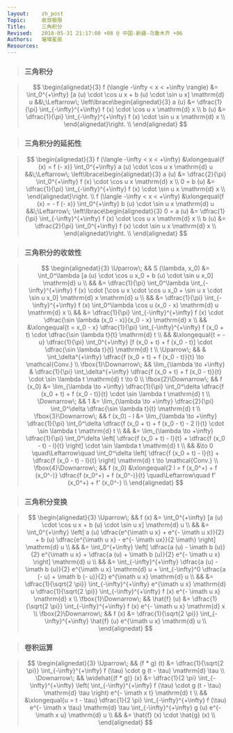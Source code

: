 ```yaml
---
layout:    zh_post
Topic:     收敛极限
Title:     三角积分
Revised:   2018-05-31 21:17:00 +08 @ 中国-新疆-乌鲁木齐 +06
Authors:   璀璨星辰
Resources:
---
```


> ### 三角积分

> $$
> \begin{alignedat}{3}
> f (\langle -\infty < x < +\infty \rangle) &= \int_0^{+\infty} [a (u) \cdot \cos u x + b (u) \cdot \sin u x] \mathrm{d} u 
> &&\;\Leftarrow\; \left\lbrace\begin{alignedat}{3}
>                  a (u) &= \dfrac{1}{\pi} \int_{-\infty}^{+\infty} f (x) \cdot \cos u x \mathrm{d} x \\
>                  b (u) &= \dfrac{1}{\pi} \int_{-\infty}^{+\infty} f (x) \cdot \sin u x \mathrm{d} x \\
>                  \end{alignedat}\right. \\
> \end{alignedat}
> $$
>

> ### 三角积分的延拓性

> $$
> \begin{alignedat}{3}
> f (\langle -\infty < x < +\infty) &\xlongequal{f (x) = f (- x)} \int_0^{+\infty} a (u) \cdot \cos u x \mathrm{d} u 
> &&\;\Leftarrow\; \left\lbrace\begin{alignedat}{3}
>                      a (u) &= \dfrac{2}{\pi} \int_0^{+\infty} f (x) \cdot \cos u x \mathrm{d} x \\
>                  0 = b (u) &= \dfrac{1}{\pi} \int_{-\infty}^{+\infty} f (x) \cdot \sin u x \mathrm{d} x \\
>                  \end{alignedat}\right. \\
> f (\langle -\infty < x < +\infty) &\xlongequal{f (x) = - f (- x)} \int_0^{+\infty} b (u) \cdot \sin u x \mathrm{d} u 
> &&\;\Leftarrow\; \left\lbrace\begin{alignedat}{3}
>                  0 = a (u) &= \dfrac{1}{\pi} \int_{-\infty}^{+\infty} f (x) \cdot \cos u x \mathrm{d} x \\
>                      b (u) &= \dfrac{2}{\pi} \int_0^{+\infty} f (x) \cdot \sin u x \mathrm{d} x \\
>                  \end{alignedat}\right. \\
> \end{alignedat}
> $$
>

> ### 三角积分的收敛性

> $$
> \begin{alignedat}{3}
> \Uparrow\;           &&           S (\lambda, x_0) &= \int_0^\lambda [a (u) \cdot \cos u x_0 + b (u) \cdot \sin u x_0] \mathrm{d} u \\
>                      &&                            &= \dfrac{1}{\pi} \int_0^\lambda \int_{-\infty}^{+\infty} f (x) \cdot [\cos u x \cdot \cos u x_0 + \sin u x \cdot \sin u x_0] \mathrm{d} x \mathrm{d} u \\
>                      &&                            &= \dfrac{1}{\pi} \int_{-\infty}^{+\infty} f (x) \int_0^\lambda \cos u (x_0 - x) \mathrm{d} u \mathrm{d} x \\
>                      &&                            &= \dfrac{1}{\pi} \int_{-\infty}^{+\infty} f (x) \cdot \dfrac{\sin \lambda (x_0 - x)}{x_0 - x} \mathrm{d} x \\
>                      &&                            &\xlongequal{t = x_0 - x} \dfrac{1}{\pi} \int_{-\infty}^{+\infty} f (x_0 + t) \cdot \dfrac{\sin \lambda t}{t} \mathrm{d} t \\
>                      &&                            &\xlongequal{t = - u} \dfrac{1}{\pi} \int_0^{+\infty} [f (x_0 + t) + f (x_0 - t)] \cdot \dfrac{\sin \lambda t}{t} \mathrm{d} t \\
> \Uparrow\;           &&                            & \int_\delta^{+\infty} \dfrac{f (x_0 + t) + f (x_0 - t)}{t} \to \mathcal{Conv.} \\
> \fbox{1}\Downarrow\; && \lim_{\lambda \to +\infty} & \dfrac{1}{\pi} \int_\delta^{+\infty} \dfrac{f (x_0 + t) + f (x_0 - t)}{t} \cdot \sin \lambda t \mathrm{d} t \to 0 \\
> \fbox{2}\Downarrow\; &&                    f (x_0) &= \lim_{\lambda \to +\infty} \dfrac{1}{\pi} \int_0^\delta \dfrac{f (x_0 + t) + f (x_0 - t)}{t} \cdot \sin \lambda t \mathrm{d} t \\
> \Downarrow\;         &&                          1 &= \lim_{\lambda \to +\infty} \dfrac{2}{\pi} \int_0^\delta \dfrac{\sin \lambda t}{t} \mathrm{d} t \\
> \fbox{3}\Downarrow\; &&                f (x_0) - l &= \lim_{\lambda \to +\infty} \dfrac{1}{\pi} \int_0^\delta \dfrac{f (x_0 + t) + f (x_0 - t) - 2 l}{t} \cdot \sin \lambda t \mathrm{d} t \\
>                      &&                            &= \lim_{\lambda \to +\infty} \dfrac{1}{\pi} \int_0^\delta \left[ \dfrac{f (x_0 + t) - l}{t} + \dfrac{f (x_0 - t) - l}{t} \right] \cdot \sin \lambda t \mathrm{d} t \\
>                      &&                            &\to 0 \quad\Leftarrow\quad \int_0^\delta \left[ \dfrac{f (x_0 + t) - l}{t} + \dfrac{f (x_0 - t) - l}{t} \right] \mathrm{d} t \to \mathcal{Conv.} \\
> \fbox{4}\Downarrow\; &&                    f (x_0) &\xlongequal{2 l = f (x_0^+) + f (x_0^-)} \dfrac{f (x_0^+) + f (x_0^-)}{t} \quad\Leftarrow\quad f' (x_0^+) + f' (x_0^-) \\
> \end{alignedat}
> $$
>

> ### 三角积分变换

> $$
> \begin{alignedat}{3}
> \Uparrow\;           &&       f (x) &= \int_0^{+\infty} [a (u) \cdot \cos u x + b (u) \cdot \sin u x] \mathrm{d} u \\
>                      &&             &= \int_0^{+\infty} \left[ a (u) \dfrac{e^{\imath u x} + e^{- \imath u x}}{2} + b (u) \dfrac{e^{\imath u x} - e^{- \imath ux}}{2 \imath} \right] \mathrm{d} u \\
>                      &&             &= \int_0^{+\infty} \left[ \dfrac{a (u) - \imath b (u)}{2} e^{\imath u x} + \dfrac{a (u) + \imath b (u)}{2} e^{- \imath u x} \right] \mathrm{d} u \\
>                      &&             &= \int_{-\infty}^{+\infty} \dfrac{a (u) - \imath b (u)}{2} e^{\imath u x} \mathrm{d} u + \int_{-\infty}^0 \dfrac{a (- u) + \imath b (- u)}{2} e^{\imath u x} \mathrm{d} u \\
>                      &&             &= \dfrac{1}{\sqrt{2 \pi}} \int_{-\infty}^{+\infty} e^{\imath u x} \mathrm{d} u \dfrac{1}{\sqrt{2 \pi}} \int_{-\infty}^{+\infty} f (x) e^{- \imath u x} \mathrm{d} x \\
> \fbox{1}\Downarrow\; && \hat{f} (u) &= \dfrac{1}{\sqrt{2 \pi}} \int_{-\infty}^{+\infty} f (x) e^{- \imath u x} \mathrm{d} x \\
> \fbox{2}\Downarrow\; &&       f (x) &= \dfrac{1}{\sqrt{2 \pi}} \int_{-\infty}^{+\infty} \hat{f} (u) e^{\imath u x} \mathrm{d} u \\
> \end{alignedat}
> $$
>

> ### 卷积运算

> $$
> \begin{alignedat}{3}
> \Uparrow\;   &&           (f * g) (t) &= \dfrac{1}{\sqrt{2 \pi}} \int_{-\infty}^{+\infty} f (\tau) \cdot g (t - \tau) \mathrm{d} \tau \\
> \Downarrow\; && \widehat{(f * g)} (x) &= \dfrac{1}{2 \pi} \int_{-\infty}^{+\infty} \left( \int_{-\infty}^{+\infty} f (\tau) \cdot g (t - \tau) \mathrm{d} \tau \right) e^{- \imath x t} \mathrm{d} t \\
>              &&                       &\xlongequal{u = t - \tau} \dfrac{1}{2 \pi} \int_{-\infty}^{+\infty} f (\tau) e^{- \imath x \tau} \mathrm{d} \tau \int_{-\infty}^{+\infty} g (u) e^{- \imath x u} \mathrm{d} u \\
>              &&                       &= \hat{f} (x) \cdot \hat{g} (x) \\
> \end{alignedat}
> $$
>

